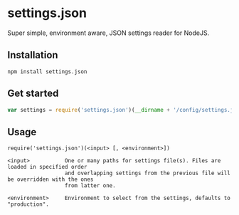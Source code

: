 settings.json
=============

Super simple, environment aware, JSON settings reader for NodeJS.


## Installation

	npm install settings.json
	

## Get started

```javascript
var settings = require('settings.json')(__dirname + '/config/settings.json', 'development');
```

## Usage

    require('settings.json')(<input> [, <environment>])

    <input>           One or many paths for settings file(s). Files are loaded in specified order
                      and overlapping settings from the previous file will be overridden with the ones
                      from latter one.
                      
    <environment>     Environment to select from the settings, defaults to "production".









